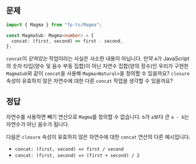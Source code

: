 ## 문제

```ts
import { Magma } from "fp-ts/Magma";

const MagmaSub: Magma<number> = {
  concat: (first, second) => first - second,
};
```

`concat`이 _닫혀있는_ 작업이라는 사실은 사소한 내용이 아닙니다. 만약 `A`가 JavaScript의 숫자 타입(양수 및 음수 부동 집합)이 아닌 자연수 집합(양의 정수)인 우리가 구현한 `MagmaSub`와 같이 `concat`을 사용해 `Magma<Natural>`을 정의할 수 있을까요? `closure` 속성이 유효하지 않은 자연수에 대한 다른 `concat` 작업을 생각할 수 있을까요?

## 정답

자연수를 사용하면 빼기 연산으로 `Magma`를 정의할 수 없습니다. `b`가 `a`보다 큰 `a - b`는 자연수가 아닌 음수가 됩니다.

다음은 `closure` 속성이 유효하지 않은 자연수에 대한 `concat` 연산의 다른 예시입니다.

- `concat: (first, second) => first / second`
- `concat: (first, second) => (first + second) / 2`
